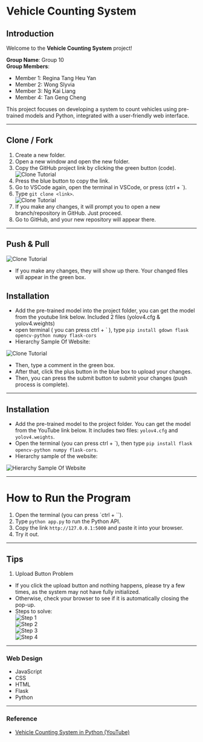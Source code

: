 # Vehicle Counting System

## Introduction

Welcome to the **Vehicle Counting System** project!

**Group Name**: Group 10  
**Group Members**:

- Member 1: Regina Tang Heu Yan
- Member 2: Wong Slyvia
- Member 3: Ng Kai Liang
- Member 4: Tan Geng Cheng

This project focuses on developing a system to count vehicles using pre-trained models and Python, integrated with a user-friendly web interface.

---

## Clone / Fork

1. Create a new folder.
2. Open a new window and open the new folder.
3. Copy the GitHub project link by clicking the green button (code).  
   ![Clone Tutorial](https://github.com/Tgc020202/VehicleCountSystem/blob/main/images/ReadMeImages/GithubCloneTutorialImage1.jpg)
4. Press the blue button to copy the link.
5. Go to VSCode again, open the terminal in VSCode, or press (ctrl + `).
6. Type `git clone <link>`.  
   ![Clone Tutorial](https://github.com/Tgc020202/VehicleCountSystem/blob/main/images/ReadMeImages/GithubCloneTutorialImage2.jpg)
7. If you make any changes, it will prompt you to open a new branch/repository in GitHub. Just proceed.
8. Go to GitHub, and your new repository will appear there.

---

## Push & Pull

![Clone Tutorial](https://github.com/Tgc020202/VehicleCountSystem/blob/main/images/ReadMeImages/GithubCloneTutorialImage3.jpg)

- If you make any changes, they will show up there. Your changed files will appear in the green box.

## Installation

- Add the pre-trained model into the project folder, you can get the model from the youtube link below. Included 2 files (yolov4.cfg & yolov4.weights)
- open terminal ( you can press ctrl + \` ), type `pip install gdown flask opencv-python numpy flask-cors`
- Hierarchy Sample Of Website:

![Clone Tutorial](https://github.com/Tgc020202/VehicleCountSystem/blob/main/images/ReadMeImages/GithubCloneTutorialImage4.jpg)

- Then, type a comment in the green box.
- After that, click the plus button in the blue box to upload your changes.
- Then, you can press the submit button to submit your changes (push process is complete).

---

## Installation

- Add the pre-trained model to the project folder. You can get the model from the YouTube link below. It includes two files: `yolov4.cfg` and `yolov4.weights`.
- Open the terminal (you can press ctrl + \`), then type  `pip install flask opencv-python numpy flask-cors`.
- Hierarchy sample of the website:

![Hierarchy Sample Of Website](https://github.com/Tgc020202/VehicleCountSystem/blob/main/images/ReadMeImages/HirachySample.jpg)

---

# How to Run the Program

1. Open the terminal (you can press `ctrl + \``).
2. Type `python app.py` to run the Python API.
3. Copy the link `http://127.0.0.1:5000` and paste it into your browser.
4. Try it out.

---

## Tips

1. Upload Button Problem

- If you click the upload button and nothing happens, please try a few times, as the system may not have fully initialized.
- Otherwise, check your browser to see if it is automatically closing the pop-up.
- Steps to solve:  
  ![Step 1](https://github.com/Tgc020202/VehicleCountSystem/blob/main/images/ReadMeImages/ProblemFixImage1.jpg)  
  ![Step 2](https://github.com/Tgc020202/VehicleCountSystem/blob/main/images/ReadMeImages/ProblemFixImage2.jpg)  
  ![Step 3](https://github.com/Tgc020202/VehicleCountSystem/blob/main/images/ReadMeImages/ProblemFixImage3.jpg)  
  ![Step 4](https://github.com/Tgc020202/VehicleCountSystem/blob/main/images/ReadMeImages/ProblemFixImage4.jpg)

---

### Web Design

- JavaScript
- CSS
- HTML
- Flask
- Python

---

### Reference

- [Vehicle Counting System in Python (YouTube)](https://www.youtube.com/watch?v=h1XhllUAA6c)
